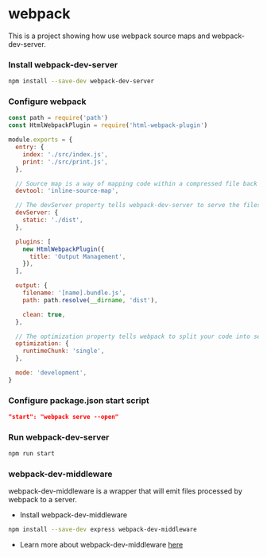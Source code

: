# webpack

This is a project showing how use webpack source maps and webpack-dev-server.

### Install webpack-dev-server

```bash
npm install --save-dev webpack-dev-server
```

### Configure webpack

```js
const path = require('path')
const HtmlWebpackPlugin = require('html-webpack-plugin')

module.exports = {
  entry: {
    index: './src/index.js',
    print: './src/print.js',
  },

  // Source map is a way of mapping code within a compressed file back to it’s original position in a source file. (useful for debugging)
  devtool: 'inline-source-map',

  // The devServer property tells webpack-dev-server to serve the files from the dist directory on localhost:8080.
  devServer: {
    static: './dist',
  },

  plugins: [
    new HtmlWebpackPlugin({
      title: 'Output Management',
    }),
  ],

  output: {
    filename: '[name].bundle.js',
    path: path.resolve(__dirname, 'dist'),

    clean: true,
  },

  // The optimization property tells webpack to split your code into separate bundles. This can drastically improve load time.
  optimization: {
    runtimeChunk: 'single',
  },

  mode: 'development',
}
```

### Configure package.json start script

```json
"start": "webpack serve --open"
```

### Run webpack-dev-server

```bash
npm run start
```

### webpack-dev-middleware

webpack-dev-middleware is a wrapper that will emit files processed by webpack to a server.

- Install webpack-dev-middleware

```bash
npm install --save-dev express webpack-dev-middleware
```

- Learn more about webpack-dev-middleware [here](https://webpack.js.org/guides/development/)
